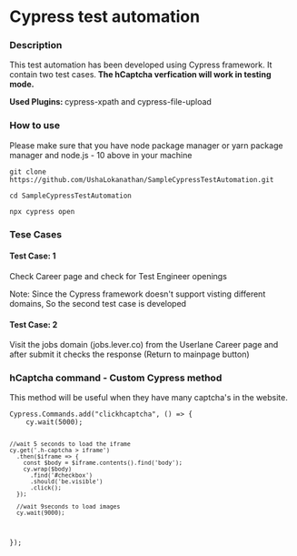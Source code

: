 <h1>Cypress test automation</h1>

<h3>Description</h3>
<p>This test automation has been developed using Cypress framework. It contain two test cases.<b> The hCaptcha verfication will work in testing mode. </b></p>
<p><b>Used Plugins: </b>cypress-xpath and cypress-file-upload </p>

<h3>How to use</h3>
<p>Please make sure that you have node package manager or yarn package manager and node.js - 10 above in your machine</p>

<pre><code>git clone https://github.com/UshaLokanathan/SampleCypressTestAutomation.git</code></pre>
<pre><code>cd SampleCypressTestAutomation</code></pre>
<pre><code>npx cypress open</code></pre>

<h3>Tese Cases </h3>
  <h4> Test Case: 1</h4>  
<p>Check Career page and check for Test Engineer openings</p>
<p>Note: Since the Cypress framework doesn't support visting different domains, So the second test case is developed</p>
 <h4> Test Case: 2</h4>  
<p>Visit the jobs domain (jobs.lever.co) from the Userlane Career page and after submit it checks the response (Return to mainpage button)</p>

 <h3>hCaptcha command - Custom Cypress method</h3>  
<p>This method will be useful when they have many captcha's in the website. </p>
<pre><code>Cypress.Commands.add("clickhcaptcha", () => {
    cy.wait(5000);
    
    //wait 5 seconds to load the iframe
    cy.get('.h-captcha > iframe')
      .then($iframe => {
        const $body = $iframe.contents().find('body');
        cy.wrap($body)
          .find('#checkbox')
          .should('be.visible')
          .click();
      });
      
      //wait 9seconds to load images
      cy.wait(9000);
  });</code></pre>
